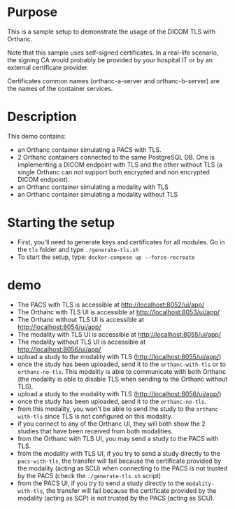 # Purpose

This is a sample setup to demonstrate the usage of the DICOM TLS with Orthanc.

Note that this sample uses self-signed certificates.  In a real-life scenario,
the signing CA would probably be provided by your hospital IT or by an external certificate provider.

Certificates common names (orthanc-a-server and orthanc-b-server) are the names of the container services.

# Description

This demo contains:

- an Orthanc container simulating a PACS with TLS.
- 2 Orthanc containers connected to the same PostgreSQL DB.  One is implementing a DICOM endpoint with TLS
  and the other without TLS (a single Orthanc can not support both encrypted and non encrypted DICOM endpoint).
- an Orthanc container simulating a modality with TLS
- an Orthanc container simulating a modality without TLS


# Starting the setup

- First, you'll need to generate keys and certificates for all modules.  Go in the `tls` folder and type `./generate-tls.sh`
- To start the setup, type: `docker-compose up --force-recreate`

# demo

- The PACS with TLS is accessible at [http://localhost:8052/ui/app/](http://localhost:8052/ui/app/)
- The Orthanc with TLS UI is accessible at [http://localhost:8053/ui/app/](http://localhost:8053/ui/app/)
- The Orthanc without TLS UI is accessible at [http://localhost:8054/ui/app/](http://localhost:8054/ui/app/)
- The modality with TLS UI is accessible at [http://localhost:8055/ui/app/](http://localhost:8055/ui/app/)
- The modality without TLS UI is accessible at [http://localhost:8056/ui/app/](http://localhost:8056/ui/app/)
- upload a study to the modality with TLS ([http://localhost:8055/ui/app/](http://localhost:8055/ui/app/))
- once the study has been uploaded, send it to the `orthanc-with-tls` or to `orthanc-no-tls`.  This modality
  is able to communicate with both Orthanc (the modality is able to disable TLS when sending to the Orthanc without TLS).
- upload a study to the modality with TLS ([http://localhost:8056/ui/app/](http://localhost:8056/ui/app/))
- once the study has been uploaded, send it to the `orthanc-no-tls`.
- from this modality, you won't be able to send the study to the `orthanc-with-tls` since TLS is not configured on this modality.
- if you connect to any of the Orthanc UI, they will both show the 2 studies that have been received from both modalities.
- from the Orthanc with TLS UI, you may send a study to the PACS with TLS.
- from the modality with TLS UI, if you try to send a study directly to the `pacs-with-tls`, the transfer will fail
  because the certificate provided by the modality (acting as SCU) when connecting to the PACS is not trusted by the PACS (check the `./generate-tls.sh` script)
- from the PACS UI, if you try to send a study directly to the `modality-with-tls`, the transfer will fail
  because the certificate provided by the modality (acting as SCP) is not trusted by the PACS (acting as SCU).
  
